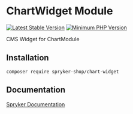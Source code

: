 # ChartWidget Module
[![Latest Stable Version](https://poser.pugx.org/spryker-shop/chart-widget/v/stable.svg)](https://packagist.org/packages/spryker-shop/chart-widget)
[![Minimum PHP Version](https://img.shields.io/badge/php-%3E%3D%207.4-8892BF.svg)](https://php.net/)

CMS Widget for ChartModule

## Installation

```
composer require spryker-shop/chart-widget
```

## Documentation

[Spryker Documentation](https://docs.spryker.com)
